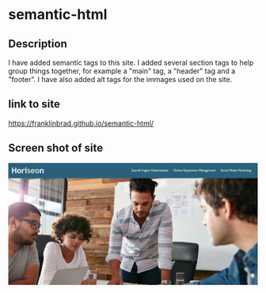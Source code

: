 # semantic-html

## Description
I have added semantic tags to this site. I added several section tags to help group things together, for example a "main" tag, a "header" tag and a "footer". I have also added alt tags for the immages used on the site.

## link to site
https://franklinbrad.github.io/semantic-html/ 


## Screen shot of site
![Preview image](https://github.com/FranklinBrad/semantic-html/blob/master/assets/images/hw-one.png?raw=true)